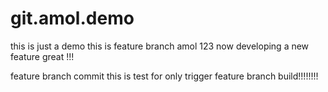 # git.amol.demo
this is just a demo
this is feature branch amol 123
now developing a new feature great !!!

feature branch commit this is test for only trigger feature branch build!!!!!!!!

